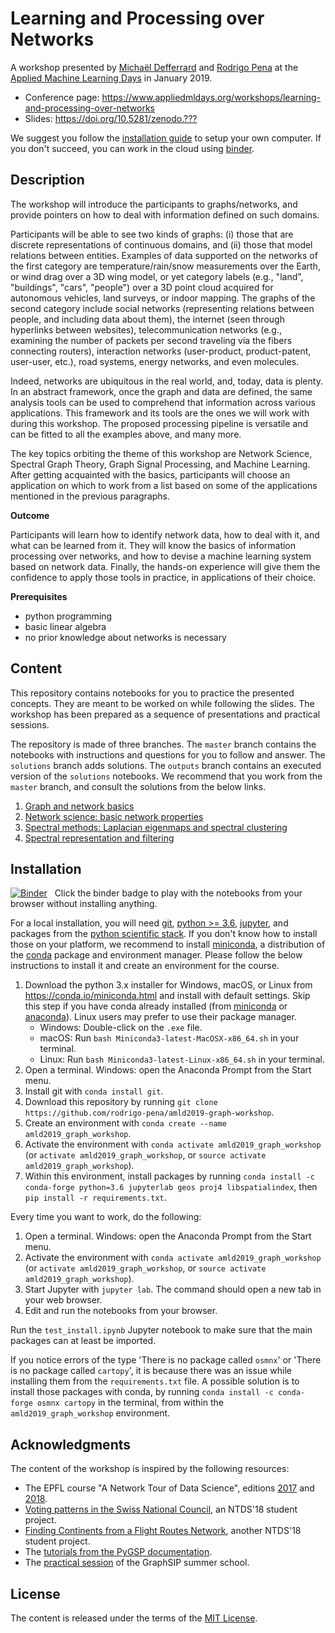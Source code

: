 # Learning and Processing over Networks

A workshop presented by [Michaël Defferrard](http://deff.ch) and [Rodrigo Pena](https://rodrigo-pena.github.io) at the [Applied Machine Learning Days](https://www.appliedmldays.org) in January 2019.

* Conference page: <https://www.appliedmldays.org/workshops/learning-and-processing-over-networks>
* Slides: <https://doi.org/10.5281/zenodo.???>

We suggest you follow the [installation guide](#installation) to setup your own computer.
If you don't succeed, you can work in the cloud using [binder].

## Description

The workshop will introduce the participants to graphs/networks, and provide pointers on how to deal with information defined on such domains.

Participants will be able to see two kinds of graphs: (i) those that are discrete representations of continuous domains, and (ii) those that model relations between entities.
Examples of data supported on the networks of the first category are temperature/rain/snow measurements over the Earth, or wind drag over a 3D wing model, or yet category labels (e.g., "land", "buildings", "cars", "people") over a 3D point cloud acquired for autonomous vehicles, land surveys, or indoor mapping.
The graphs of the second category include social networks (representing relations between people, and including data about them), the internet (seen through hyperlinks between websites), telecommunication networks (e.g., examining the number of packets per second traveling via the fibers connecting routers), interaction networks (user-product, product-patent, user-user, etc.), road systems, energy networks, and even molecules.

Indeed, networks are ubiquitous in the real world, and, today, data is plenty. In an abstract framework, once the graph and data are defined, the same analysis tools can be used to comprehend that information across various applications. This framework and its tools are the ones we will work with during this workshop. The proposed processing pipeline is versatile and can be fitted to all the examples above, and many more.

The key topics orbiting the theme of this workshop are Network Science, Spectral Graph Theory, Graph Signal Processing, and Machine Learning. After getting acquainted with the basics, participants will choose an application on which to work from a list based on some of the applications mentioned in the previous paragraphs.

**Outcome**

Participants will learn how to identify network data, how to deal with it, and what can be learned from it. They will know the basics of information processing over networks, and how to devise a machine learning system based on network data. Finally, the hands-on experience will give them the confidence to apply those tools in practice, in applications of their choice.

**Prerequisites**

* python programming
* basic linear algebra
* no prior knowledge about networks is necessary

## Content

This repository contains notebooks for you to practice the presented concepts.
They are meant to be worked on while following the slides.
The workshop has been prepared as a sequence of presentations and practical sessions.

The repository is made of three branches.
The `master` branch contains the notebooks with instructions and questions for you to follow and answer.
The `solutions` branch adds solutions.
The `outputs` branch contains an executed version of the `solutions` notebooks.
We recommend that you work from the `master` branch, and consult the solutions from the below links.

1. [Graph and network basics][basics]
1. [Network science: basic network properties][properties]
1. [Spectral methods: Laplacian eigenmaps and spectral clustering][spectral]
1. [Spectral representation and filtering][filters]

[basics]: https://nbviewer.jupyter.org/github/rodrigo-pena/amld2019-graph-workshop/blob/outputs/notebooks/01_basics.ipynb
[properties]: https://nbviewer.jupyter.org/github/rodrigo-pena/amld2019-graph-workshop/blob/outputs/notebooks/02_properties.ipynb
[spectral]: https://nbviewer.jupyter.org/github/rodrigo-pena/amld2019-graph-workshop/blob/outputs/notebooks/03_spectral.ipynb
[filters]: https://nbviewer.jupyter.org/github/rodrigo-pena/amld2019-graph-workshop/blob/outputs/notebooks/04_filters.ipynb

## Installation

[![Binder](https://mybinder.org/badge.svg)][binder]
&nbsp; Click the binder badge to play with the notebooks from your browser without installing anything.

[binder]: https://mybinder.org/v2/gh/rodrigo-pena/amld2019-graph-workshop/master?urlpath=lab

For a local installation, you will need [git], [python >= 3.6][python], [jupyter], and packages from the [python scientific stack][scipy].
If you don't know how to install those on your platform, we recommend to install [miniconda], a distribution of the [conda] package and environment manager. Please follow the below instructions to install it and create an environment for the course.

1. Download the python 3.x installer for Windows, macOS, or Linux from <https://conda.io/miniconda.html> and install with default settings.
   Skip this step if you have conda already installed (from [miniconda] or [anaconda]).
   Linux users may prefer to use their package manager.
   * Windows: Double-click on the `.exe` file.
   * macOS: Run `bash Miniconda3-latest-MacOSX-x86_64.sh` in your terminal.
   * Linux: Run `bash Miniconda3-latest-Linux-x86_64.sh` in your terminal.
1. Open a terminal. Windows: open the Anaconda Prompt from the Start menu.
1. Install git with `conda install git`.
1. Download this repository by running `git clone https://github.com/rodrigo-pena/amld2019-graph-workshop`.
1. Create an environment with `conda create --name amld2019_graph_workshop`.
1. Activate the environment with `conda activate amld2019_graph_workshop`
   (or `activate amld2019_graph_workshop`, or `source activate amld2019_graph_workshop`).
1. Within this environment, install packages by running `conda install -c conda-forge python=3.6 jupyterlab geos proj4 libspatialindex`, then `pip install -r requirements.txt`.

Every time you want to work, do the following:

1. Open a terminal. Windows: open the Anaconda Prompt from the Start menu.
1. Activate the environment with `conda activate amld2019_graph_workshop`
   (or `activate amld2019_graph_workshop`, or `source activate amld2019_graph_workshop`).
1. Start Jupyter with `jupyter lab`.
   The command should open a new tab in your web browser.
1. Edit and run the notebooks from your browser.

Run the `test_install.ipynb` Jupyter notebook to make sure that the main packages can at least be imported.

If you notice errors of the type 'There is no package called `osmnx`' or 'There is no package called `cartopy`', it is because there was an issue while installing them from the `requirements.txt` file.
A possible solution is to install those packages with conda, by running `conda install -c conda-forge osmnx cartopy` in the terminal, from within the `amld2019_graph_workshop` environment.

[git]: https://git-scm.com
[python]: https://www.python.org
[jupyter]: https://jupyter.org/
[scipy]: https://www.scipy.org
[conda]: https://conda.io
[miniconda]: https://conda.io/miniconda.html
[anaconda]: https://anaconda.org

## Acknowledgments

The content of the workshop is inspired by the following resources:

* The EPFL course "A Network Tour of Data Science", editions [2017][ntds2017] and [2018][ntds2018].
* [Voting patterns in the Swiss National Council][swiss_council], an NTDS'18 student project.
* [Finding Continents from a Flight Routes Network][flight_routes], another NTDS'18 student project.
* The [tutorials from the PyGSP documentation][pygsp_tutorials].
* The [practical session][graphsip] of the GraphSIP summer school.

[ntds2017]: https://github.com/mdeff/ntds_2017
[ntds2018]: https://github.com/mdeff/ntds_2018
[swiss_council]: https://github.com/nikolaiorgland/conseil_national
[flight_routes]: https://github.com/franckdess/NTDS_Project
[pygsp_tutorials]: https://pygsp.readthedocs.io/en/stable/tutorials
[graphsip]: https://github.com/mdeff/pygsp_tutorial_graphsip

## License

The content is released under the terms of the [MIT License](LICENSE.txt).
